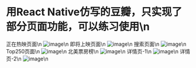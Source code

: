 # 用React Native仿写的豆瓣，只实现了部分页面功能，可以练习使用\n
正在热映页面\n
![image](https://github.com/leezhihua/DouBan/blob/master/src/img/IMG_0867.PNG)\n
即将上映页面\n
![image](https://github.com/leezhihua/DouBan/blob/master/src/img/IMG_0868.PNG)\n
搜索页面\n
![image](https://github.com/leezhihua/DouBan/blob/master/src/img/IMG_0869.PNG)\n
Top250页面\n
![image](https://github.com/leezhihua/DouBan/blob/master/src/img/IMG_0870.PNG)\n
北美票房榜\n
![image](https://github.com/leezhihua/DouBan/blob/master/src/img/IMG_0871.PNG)\n
详情页-1\n
![image](https://github.com/leezhihua/DouBan/blob/master/src/img/IMG_0872.PNG)\n
详情页-2\n
![image](https://github.com/leezhihua/DouBan/blob/master/src/img/IMG_0873.PNG)\n